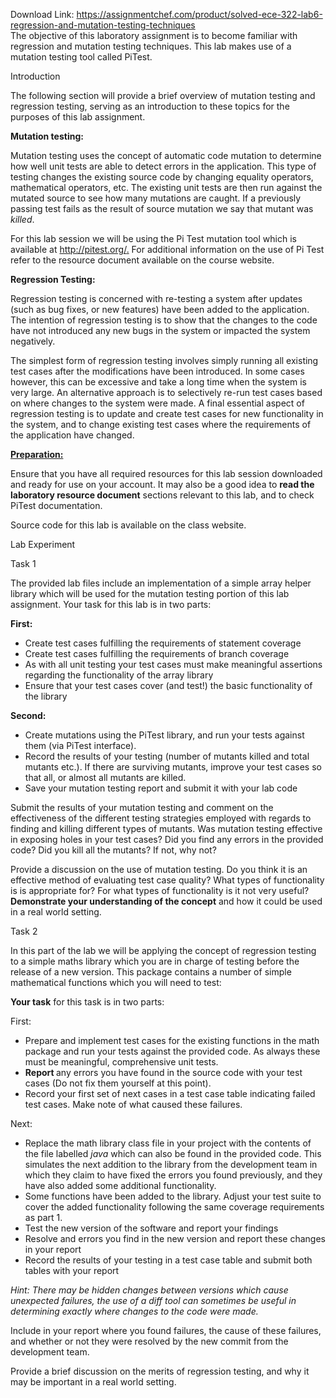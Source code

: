 Download Link: https://assignmentchef.com/product/solved-ece-322-lab6-regression-and-mutation-testing-techniques
<br>
The objective of this laboratory assignment is to become familiar with regression and mutation testing techniques. This lab makes use of a mutation testing tool called PiTest.

Introduction

The following section will provide a brief overview of mutation testing and regression testing, serving as an introduction to these topics for the purposes of this lab assignment.

<strong>Mutation testing: </strong>

Mutation testing uses the concept of automatic code mutation to determine how well unit tests are able to detect errors in the application. This type of testing changes the existing source code by changing equality operators, mathematical operators, etc. The existing unit tests are then run against the mutated source to see how many mutations are caught. If a previously passing test fails as the result of source mutation we say that mutant was ​<em>killed</em>​.

For this lab session we will be using the Pi Test mutation tool which is available at <a href="http://pitest.org/">http://pitest.org/</a><u>​</u><a href="http://pitest.org/">.</a> For additional information on the use of Pi Test refer to the resource document available on the course website.

<strong>Regression Testing: </strong>

Regression testing is concerned with re-testing a system after updates (such as bug fixes, or new features) have been added to the application. The intention of regression testing is to show that the changes to the code have not introduced any new bugs in the system or impacted the system negatively.

The simplest form of regression testing involves simply running all existing test cases after the modifications have been introduced. In some cases however, this can be excessive and take a long time when the system is very large. An alternative approach is to selectively re-run test cases based on where changes to the system were made. A final essential aspect of regression testing is to update and create test cases for new functionality in the system, and to change existing test cases where the requirements of the application have changed.

<strong><u>Preparation:</u></strong>

Ensure that you have all required resources for this lab session downloaded and ready for use on your account. It may also be a good idea to ​<strong>read the laboratory resource document</strong> sections relevant to this lab, and to check PiTest documentation.

Source code for this lab is available on the class website.

Lab Experiment

Task 1

The provided lab files include an implementation of a simple array helper library which will be used for the mutation testing portion of this lab assignment. Your task for this lab is in two parts:

<strong>First: </strong>

<ul>

 <li>Create test cases fulfilling the requirements of statement coverage</li>

 <li>Create test cases fulfilling the requirements of branch coverage</li>

 <li>As with all unit testing your test cases must make meaningful assertions regarding the functionality of the array library</li>

 <li>Ensure that your test cases cover (and test!) the basic functionality of the library</li>

</ul>

<strong>Second:</strong>

<ul>

 <li>Create mutations using the PiTest library, and run your tests against them (via PiTest interface).</li>

 <li>Record the results of your testing (number of mutants killed and total mutants etc.). If there are surviving mutants, improve your test cases so that all, or almost all mutants are killed.</li>

 <li>Save your mutation testing report and submit it with your lab code</li>

</ul>

Submit the results of your mutation testing and comment on the effectiveness of the different testing strategies employed with regards to finding and killing different types of mutants. Was mutation testing effective in exposing holes in your test cases? Did you find any errors in the provided code? Did you kill all the mutants? If not, why not?

Provide a discussion on the use of mutation testing. Do you think it is an effective method of evaluating test case quality? What types of functionality is is appropriate for? For what types of functionality is it not very useful? ​<strong>Demonstrate your understanding of the concept</strong> and how it could be used in a real world setting.

Task 2

In this part of the lab we will be applying the concept of regression testing to a simple maths library which you are in charge of testing before the release of a new version. This package contains a number of simple mathematical functions which you will need to test:

<strong>Your task</strong> for this task is in two parts:​

First:

<ul>

 <li>Prepare and implement test cases for the existing functions in the math package and run your tests against the provided code. As always these must be meaningful, comprehensive unit tests.</li>

 <li><strong>Report </strong>​any errors you have found in the source code with your test cases (Do not fix them yourself at this point).</li>

 <li>Record your first set of next cases in a test case table indicating failed test cases. Make note of what caused these failures.</li>

</ul>

Next:

<ul>

 <li>Replace the math library class file in your project with the contents of the file labelled <em>java</em> which can also be found in the provided code. This simulates the next addition to the library from the development team in which they claim to have fixed the errors you found previously, and they have also added some additional functionality.</li>

 <li>Some functions have been added to the library. Adjust your test suite to cover the added functionality following the same coverage requirements as part 1.</li>

 <li>Test the new version of the software and report your findings</li>

 <li>Resolve and errors you find in the new version and report these changes in your report</li>

 <li>Record the results of your testing in a test case table and submit both tables with your report</li>

</ul>

<em>Hint: There may be hidden changes between versions which cause unexpected failures, the use of a diff tool can sometimes be useful in determining exactly where changes to the code were made. </em>

Include in your report where you found failures, the cause of these failures, and whether or not they were resolved by the new commit from the development team.

Provide a brief discussion on the merits of regression testing, and why it may be important in a real world setting.